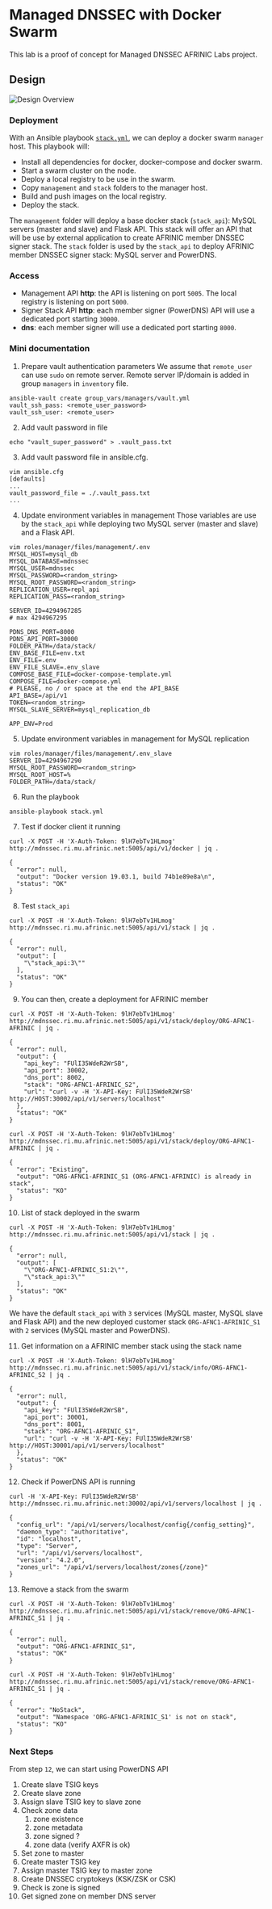 # Managed DNSSEC with Docker Swarm #

This lab is a proof of concept for Managed DNSSEC AFRINIC Labs project.


## Design ##
![Design Overview](diagram.png)


### Deployment ###
With an Ansible playbook [`stack.yml`](stack.yml), we can deploy a docker swarm `manager` host. This playbook will:
* Install all dependencies for docker, docker-compose and docker swarm.
* Start a swarm cluster on the node.
* Deploy a local registry to be use in the swarm.
* Copy `management` and `stack` folders to the manager host.
* Build and push images on the local registry.
* Deploy the stack.

The `management` folder will deploy a base docker stack (`stack_api`): MySQL servers (master and slave) and Flask API. This stack will offer an API that will be use by external application to create AFRINIC member DNSSEC signer stack.
The `stack` folder is used by the `stack_api` to deploy AFRINIC member DNSSEC signer stack: MySQL server and PowerDNS.


### Access ###
* Management API **http**: the API is listening on port `5005`. The local registry is listening on port `5000`.
* Signer Stack API **http**: each member signer (PowerDNS) API will use a dedicated port starting `30000`.
* **dns**: each member signer will use a dedicated port starting `8000`.

### Mini documentation ###
1. Prepare vault authentication parameters
We assume that `remote_user` can use `sudo` on remote server. Remote server IP/domain is added in group `managers` in `inventory` file.
```
ansible-vault create group_vars/managers/vault.yml
vault_ssh_pass: <remote_user_password>
vault_ssh_user: <remote_user>

```
2. Add vault password in file
```
echo "vault_super_password" > .vault_pass.txt
```
3. Add vault password file in ansible.cfg.
```
vim ansible.cfg
[defaults]
...
vault_password_file = ./.vault_pass.txt
...
```
4. Update environment variables in management
Those variables are use by the `stack_api` while deploying two MySQL server (master and slave) and a Flask API.
```
vim roles/manager/files/management/.env
MYSQL_HOST=mysql_db
MYSQL_DATABASE=mdnssec
MYSQL_USER=mdnssec
MYSQL_PASSWORD=<random_string>
MYSQL_ROOT_PASSWORD=<random_string>
REPLICATION_USER=repl_api
REPLICATION_PASS=<random_string>

SERVER_ID=4294967285
# max 4294967295

PDNS_DNS_PORT=8000
PDNS_API_PORT=30000
FOLDER_PATH=/data/stack/
ENV_BASE_FILE=env.txt
ENV_FILE=.env
ENV_FILE_SLAVE=.env_slave
COMPOSE_BASE_FILE=docker-compose-template.yml
COMPOSE_FILE=docker-compose.yml
# PLEASE, no / or space at the end the API_BASE
API_BASE=/api/v1
TOKEN=<random_string>
MYSQL_SLAVE_SERVER=mysql_replication_db

APP_ENV=Prod
```
5. Update environment variables in management for MySQL replication
```
vim roles/manager/files/management/.env_slave
SERVER_ID=4294967290
MYSQL_ROOT_PASSWORD=<random_string>
MYSQL_ROOT_HOST=%
FOLDER_PATH=/data/stack/
```
6. Run the playbook
```
ansible-playbook stack.yml
```
7. Test if docker client it running
```
curl -X POST -H 'X-Auth-Token: 9lH7ebTv1HLmog'  http://mdnssec.ri.mu.afrinic.net:5005/api/v1/docker | jq .

{
  "error": null,
  "output": "Docker version 19.03.1, build 74b1e89e8a\n",
  "status": "OK"
}
```
8. Test `stack_api`
```
curl -X POST -H 'X-Auth-Token: 9lH7ebTv1HLmog'  http://mdnssec.ri.mu.afrinic.net:5005/api/v1/stack | jq .

{
  "error": null,
  "output": [
    "\"stack_api:3\""
  ],
  "status": "OK"
}
```
9. You can then, create a deployment for AFRINIC member
```
curl -X POST -H 'X-Auth-Token: 9lH7ebTv1HLmog'  http://mdnssec.ri.mu.afrinic.net:5005/api/v1/stack/deploy/ORG-AFNC1-AFRINIC | jq .

{
  "error": null,
  "output": {
    "api_key": "FUlI35WdeR2WrSB",
    "api_port": 30002,
    "dns_port": 8002,
    "stack": "ORG-AFNC1-AFRINIC_S2",
    "url": "curl -v -H 'X-API-Key: FUlI35WdeR2WrSB' http://HOST:30002/api/v1/servers/localhost"
  },
  "status": "OK"
}

curl -X POST -H 'X-Auth-Token: 9lH7ebTv1HLmog'  http://mdnssec.ri.mu.afrinic.net:5005/api/v1/stack/deploy/ORG-AFNC1-AFRINIC | jq .

{
  "error": "Existing",
  "output": "ORG-AFNC1-AFRINIC_S1 (ORG-AFNC1-AFRINIC) is already in stack",
  "status": "KO"
}

```
10. List of stack deployed in the swarm
```
curl -X POST -H 'X-Auth-Token: 9lH7ebTv1HLmog'  http://mdnssec.ri.mu.afrinic.net:5005/api/v1/stack | jq .

{
  "error": null,
  "output": [
    "\"ORG-AFNC1-AFRINIC_S1:2\"",
    "\"stack_api:3\""
  ],
  "status": "OK"
}

```
We have the default `stack_api` with `3` services (MySQL master, MySQL slave and Flask API) and the new deployed customer stack `ORG-AFNC1-AFRINIC_S1` with `2` services (MySQL master and PowerDNS).

11. Get information on a AFRINIC member stack using the stack name
```
curl -X POST -H 'X-Auth-Token: 9lH7ebTv1HLmog'  http://mdnssec.ri.mu.afrinic.net:5005/api/v1/stack/info/ORG-AFNC1-AFRINIC_S2 | jq .

{
  "error": null,
  "output": {
    "api_key": "FUlI35WdeR2WrSB",
    "api_port": 30001,
    "dns_port": 8001,
    "stack": "ORG-AFNC1-AFRINIC_S1",
    "url": "curl -v -H 'X-API-Key: FUlI35WdeR2WrSB' http://HOST:30001/api/v1/servers/localhost"
  },
  "status": "OK"
}

```
12. Check if PowerDNS API is running
```
curl -H 'X-API-Key: FUlI35WdeR2WrSB' http://mdnssec.ri.mu.afrinic.net:30002/api/v1/servers/localhost | jq .

{
  "config_url": "/api/v1/servers/localhost/config{/config_setting}",
  "daemon_type": "authoritative",
  "id": "localhost",
  "type": "Server",
  "url": "/api/v1/servers/localhost",
  "version": "4.2.0",
  "zones_url": "/api/v1/servers/localhost/zones{/zone}"
}

```
13. Remove a stack from the swarm
```
curl -X POST -H 'X-Auth-Token: 9lH7ebTv1HLmog'  http://mdnssec.ri.mu.afrinic.net:5005/api/v1/stack/remove/ORG-AFNC1-AFRINIC_S1 | jq .

{
  "error": null,
  "output": "ORG-AFNC1-AFRINIC_S1",
  "status": "OK"
}

curl -X POST -H 'X-Auth-Token: 9lH7ebTv1HLmog'  http://mdnssec.ri.mu.afrinic.net:5005/api/v1/stack/remove/ORG-AFNC1-AFRINIC_S1 | jq .

{
  "error": "NoStack",
  "output": "Namespace 'ORG-AFNC1-AFRINIC_S1' is not on stack",
  "status": "KO"
}

```

### Next Steps ###
From step `12`, we can start using PowerDNS API
1. Create slave TSIG keys
2. Create slave zone
3. Assign slave TSIG key to slave zone
4. Check zone data
    1. zone existence
    2. zone metadata
    3. zone signed ?
    4. zone data (verify AXFR is ok)
5. Set zone to master
6. Create master TSIG key
7. Assign master TSIG key to master zone
8. Create DNSSEC cryptokeys (KSK/ZSK or CSK)
9. Check is zone is signed
10. Get signed zone on member DNS server
